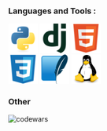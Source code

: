 ### Languages and Tools :

<div>
    <img src="https://github.com/devicons/devicon/blob/master/icons/python/python-original.svg" title="Python" alt="Python" width="60" height="60"/>
    <img src="https://github.com/devicons/devicon/blob/master/icons/django/django-plain.svg" title="Django" alt="Django" width="60" height="60"/>
    <img src="https://github.com/devicons/devicon/blob/master/icons/html5/html5-original.svg" title="HTML" alt="HTML" width="60" height="60"/>
</div>
<div>
    <img src="https://github.com/devicons/devicon/blob/master/icons/css3/css3-original.svg" title="CSS" alt="CSS" width="60" height="60"/>
    <img src="https://github.com/devicons/devicon/blob/master/icons/sqlite/sqlite-original.svg" title="SQLite" alt="SQLite" width="60" height="60"/>
    <img src="https://github.com/devicons/devicon/blob/master/icons/linux/linux-original.svg" title="Linux" alt="Linux" width="60" height="60"/>
</div>


### Other

![codewars](https://www.codewars.com/users/Mafizi/badges/large)
